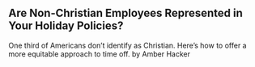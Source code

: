 ## Are Non-Christian Employees Represented in Your Holiday Policies?

One third of Americans don’t identify as Christian. Here’s how to offer a more equitable approach to time off. by Amber Hacker